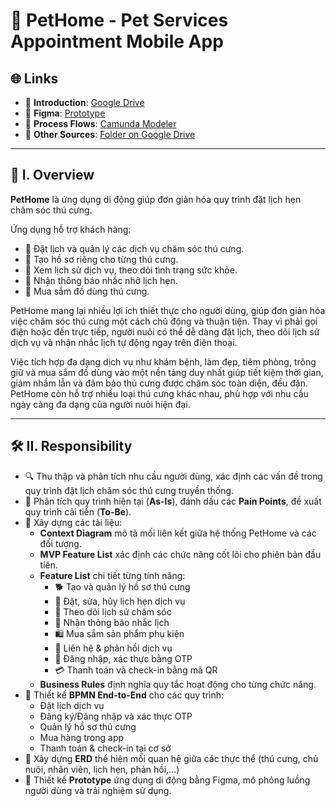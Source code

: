 # 🐾 PetHome - Pet Services Appointment Mobile App

## 🌐 Links

- 🔗 **Introduction**: [Google Drive](https://drive.google.com/file/d/1bAeQZVXL_CJKpWsTTtn89H1ZoE_ZK2fK/view?usp=sharing)
- 🎨 **Figma**: [Prototype](https://www.figma.com/proto/JSbkBrYCZea1QBmePMs452/PetHome?node-id=0-1&t=x3KcITVjWclnoIst-1)
- 🔄 **Process Flows**: [Camunda Modeler](https://modeler.camunda.io/share/b406af2f-0ea9-401b-8405-93ee37a14edb)
- 📁 **Other Sources**: [Folder on Google Drive](https://drive.google.com/drive/folders/1n8pu4xyT_QiLKlY7e7Ne4_4Hr5PyWvWW?usp=sharing)

---

## 📝 I. Overview

**PetHome** là ứng dụng di động giúp đơn giản hóa quy trình đặt lịch hẹn chăm sóc thú cưng.

Ứng dụng hỗ trợ khách hàng:
- 📅 Đặt lịch và quản lý các dịch vụ chăm sóc thú cưng.
- 🐶 Tạo hồ sơ riêng cho từng thú cưng.
- 📖 Xem lịch sử dịch vụ, theo dõi tình trạng sức khỏe.
- 🔔 Nhận thông báo nhắc nhở lịch hẹn.
- 🛒 Mua sắm đồ dùng thú cưng.

PetHome mang lại nhiều lợi ích thiết thực cho người dùng, giúp đơn giản hóa việc chăm sóc thú cưng một cách chủ động và thuận tiện. Thay vì phải gọi điện hoặc đến trực tiếp, người nuôi có thể dễ dàng đặt lịch, theo dõi lịch sử dịch vụ và nhận nhắc lịch tự động ngay trên điện thoại.

Việc tích hợp đa dạng dịch vụ như khám bệnh, làm đẹp, tiêm phòng, trông giữ và mua sắm đồ dùng vào một nền tảng duy nhất giúp tiết kiệm thời gian, giảm nhầm lẫn và đảm bảo thú cưng được chăm sóc toàn diện, đều đặn. PetHome còn hỗ trợ nhiều loại thú cưng khác nhau, phù hợp với nhu cầu ngày càng đa dạng của người nuôi hiện đại.

---

## 🛠️ II. Responsibility

- 🔍 Thu thập và phân tích nhu cầu người dùng, xác định các vấn đề trong quy trình đặt lịch chăm sóc thú cưng truyền thống.
- 🧩 Phân tích quy trình hiện tại (**As-Is**), đánh dấu các **Pain Points**, đề xuất quy trình cải tiến (**To-Be**).
- 📄 Xây dựng các tài liệu:
  - **Context Diagram** mô tả mối liên kết giữa hệ thống PetHome và các đối tượng.
  - **MVP Feature List** xác định các chức năng cốt lõi cho phiên bản đầu tiên.
  - **Feature List** chi tiết từng tính năng:
    - 🐕 Tạo và quản lý hồ sơ thú cưng
    - 📅 Đặt, sửa, hủy lịch hẹn dịch vụ
    - 📖 Theo dõi lịch sử chăm sóc
    - 🔔 Nhận thông báo nhắc lịch
    - 🛍️ Mua sắm sản phẩm phụ kiện
    - 💬 Liên hệ & phản hồi dịch vụ
    - 🔐 Đăng nhập, xác thực bằng OTP
    - 💳 Thanh toán và check-in bằng mã QR
  - **Business Rules** định nghĩa quy tắc hoạt động cho từng chức năng.
- 🔄 Thiết kế **BPMN End-to-End** cho các quy trình:
  - Đặt lịch dịch vụ
  - Đăng ký/Đăng nhập và xác thực OTP
  - Quản lý hồ sơ thú cưng
  - Mua hàng trong app
  - Thanh toán & check-in tại cơ sở
- 🧬 Xây dựng **ERD** thể hiện mối quan hệ giữa các thực thể (thú cưng, chủ nuôi, nhân viên, lịch hẹn, phản hồi,...)
- 🎨 Thiết kế **Prototype** ứng dụng di động bằng Figma, mô phỏng luồng người dùng và trải nghiệm sử dụng.
